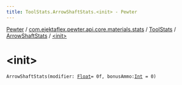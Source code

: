 ```yaml
---
title: ToolStats.ArrowShaftStats.<init> - Pewter
---
```


[Pewter](../../../index.html) / [com.ejektaflex.pewter.api.core.materials.stats](../../index.html) / [ToolStats](../index.html) / [ArrowShaftStats](index.html) / [&lt;init&gt;](./-init-.html)

# &lt;init&gt;

`ArrowShaftStats(modifier: `[`Float`](https://kotlinlang.org/api/latest/jvm/stdlib/kotlin/-float/index.html)` = 0f, bonusAmmo: `[`Int`](https://kotlinlang.org/api/latest/jvm/stdlib/kotlin/-int/index.html)` = 0)`
